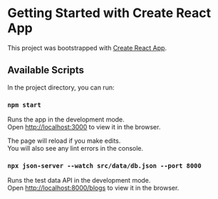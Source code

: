 # Getting Started with Create React App

This project was bootstrapped with [Create React App](https://github.com/facebook/create-react-app).

## Available Scripts

In the project directory, you can run:

### `npm start`

Runs the app in the development mode.\
Open [http://localhost:3000](http://localhost:3000) to view it in the browser.

The page will reload if you make edits.\
You will also see any lint errors in the console.

### `npx json-server --watch src/data/db.json --port 8000`

Runs the test data API in the development mode.\
Open [http://localhost:8000/blogs](http://localhost:8000/blogs) to view it in the browser.

